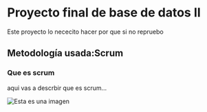 # Proyecto final de base de datos II
<p>Este proyecto lo nececito hacer por que si no repruebo </p>

## Metodología usada:Scrum
### Que es scrum
aqui vas a descrbir que es scrum...

![Esta es una imagen](https://oracleteamusa-images.s3.amazonaws.com/original/m348_oracle.png)
